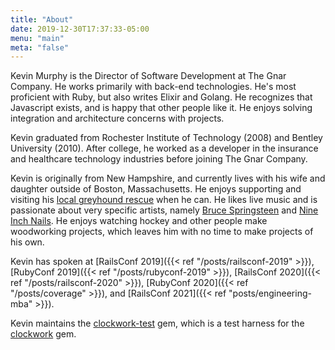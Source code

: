 ```yaml
---
title: "About"
date: 2019-12-30T17:37:33-05:00
menu: "main"
meta: "false"
---
```


Kevin Murphy is the Director of Software Development at The Gnar Company.
He works primarily with back-end technologies. He's most proficient with Ruby,
but also writes Elixir and Golang. He recognizes that Javascript exists, and is
happy that other people like it. He enjoys solving integration and architecture
concerns with projects.

Kevin graduated from Rochester Institute of Technology (2008) and
Bentley University (2010). After college, he worked as a developer in the
insurance and healthcare technology industries before joining The Gnar Company.

Kevin is originally from New Hampshire, and currently lives with his wife
and daughter outside of Boston, Massachusetts. He enjoys
supporting and visiting his [local greyhound rescue](https://greyhoundrescuene.org/)
when he can. He likes live music and is passionate about very specific artists,
namely [Bruce Springsteen](https://brucespringsteen.net/) and
[Nine Inch Nails](https://www.nin.com/). He enjoys watching hockey and other
people make woodworking projects, which leaves him with no time to make
projects of his own.

Kevin has spoken at [RailsConf 2019]({{< ref "/posts/railsconf-2019" >}}),
[RubyConf 2019]({{< ref "/posts/rubyconf-2019" >}}), [RailsConf 2020]({{< ref "/posts/railsconf-2020" >}}),
[RubyConf 2020]({{< ref "/posts/coverage" >}}), and [RailsConf 2021]({{< ref "posts/engineering-mba" >}}).

Kevin maintains the [clockwork-test](https://github.com/kevin-j-m/clockwork-test) gem,
which is a test harness for the [clockwork](https://rubygems.org/gems/clockwork) gem.
